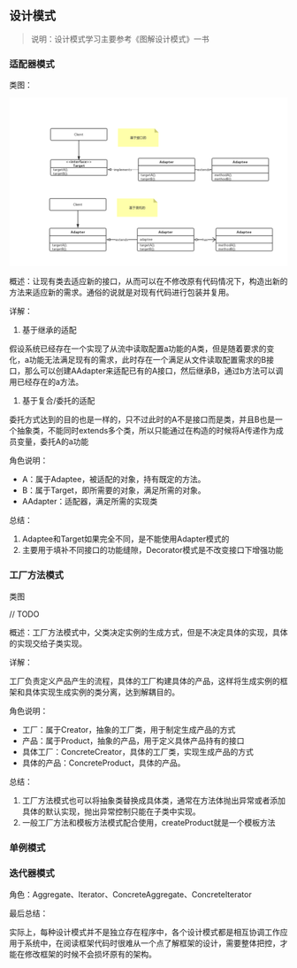 ## 设计模式

> 说明：设计模式学习主要参考《图解设计模式》一书

### 适配器模式

类图：

![](UML-pictures\适配器模式类图.jpg)

概述：让现有类去适应新的接口，从而可以在不修改原有代码情况下，构造出新的方法来适应新的需求。通俗的说就是对现有代码进行包装并复用。

详解：

1. 基于继承的适配

假设系统已经存在一个实现了从流中读取配置a功能的A类，但是随着要求的变化，a功能无法满足现有的需求，此时存在一个满足从文件读取配置需求的B接口，那么可以创建AAdapter来适配已有的A接口，然后继承B，通过b方法可以调用已经存在的a方法。

1. 基于复合/委托的适配		

委托方式达到的目的也是一样的，只不过此时的A不是接口而是类，并且B也是一个抽象类，不能同时extends多个类，所以只能通过在构造的时候将A传递作为成员变量，委托A的a功能

角色说明：

- A：属于Adaptee，被适配的对象，持有既定的方法。
- B：属于Target，即所需要的对象，满足所需的对象。
- AAdapter：适配器，满足所需的实现类

总结：

1. Adaptee和Target如果完全不同，是不能使用Adapter模式的
2. 主要用于填补不同接口的功能缝隙，Decorator模式是不改变接口下增强功能

### 工厂方法模式

类图

// TODO

概述：工厂方法模式中，父类决定实例的生成方式，但是不决定具体的实现，具体的实现交给子类实现。

详解：

​	工厂负责定义产品产生的流程，具体的工厂构建具体的产品，这样将生成实例的框架和具体实现生成实例的类分离，达到解耦目的。

角色说明：

- 工厂：属于Creator，抽象的工厂类，用于制定生成产品的方式
- 产品：属于Product，抽象的产品，用于定义具体产品持有的接口
- 具体工厂：ConcreteCreator，具体的工厂类，实现生成产品的方式
- 具体的产品：ConcreteProduct，具体的产品。

总结：

1. 工厂方法模式也可以将抽象类替换成具体类，通常在方法体抛出异常或者添加具体的默认实现，抛出异常控制只能在子类中实现。
2. 一般工厂方法和模板方法模式配合使用，createProduct就是一个模板方法



### 单例模式





### 迭代器模式

角色：Aggregate、Iterator、ConcreteAggregate、ConcreteIterator



最后总结：

实际上，每种设计模式并不是独立存在程序中，各个设计模式都是相互协调工作应用于系统中，在阅读框架代码时很难从一个点了解框架的设计，需要整体把控，才能在修改框架的时候不会损坏原有的架构。







